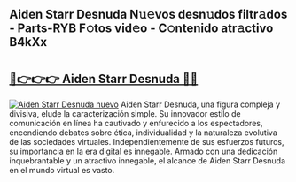 ## Aiden Starr Desnuda N𝚞𝚎vos desn𝚞dos filtr𝚊dos - Parts-RYB F𝚘tos vid𝚎o - C𝚘ntenido atr𝚊ctivo B4kXx

# <h2><a href="http://mb9eag.tromn.icu/?c=Aiden+Starr+Desnuda">🔗👉👉👉 Aiden Starr Desnuda 🔗🔗</a></h2>

[![Aiden Starr Desnuda nuevo](https://i.imgur.com/pEAQMta.gif)](http://mb9eag.tromn.icu/?c=Aiden+Starr+Desnuda)
Aiden Starr Desnuda, una figura compleja y divisiva, elude la caracterización simple. Su innovador estilo de comunicación en línea ha cautivado y enfurecido a los espectadores, encendiendo debates sobre ética, individualidad y la naturaleza evolutiva de las sociedades virtuales. Independientemente de sus esfuerzos futuros, su importancia en la era digital es innegable. Armado con una dedicación inquebrantable y un atractivo innegable, el alcance de Aiden Starr Desnuda en el mundo virtual es vasto.
